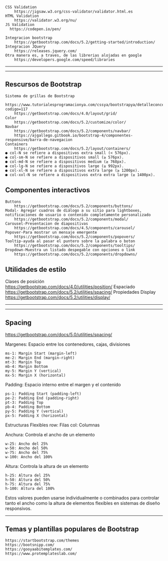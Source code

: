     CSS Validation  
        https://jigsaw.w3.org/css-validator/validator.html.es
    HTML Validation  
        https://validator.w3.org/nu/
    JS Validation  
      https://codepen.io/pen/

    Integracion bootstrap  
        https://getbootstrap.com/docs/5.2/getting-started/introduction/
    Integracion JQuery  
        https://releases.jquery.com/
    Otra manera es, a traves, de las librerias alojadas en google  
        https://developers.google.com/speed/libraries

---------------------------------------------------------------------------------------------------------------------------
---------------------------------------------------------------------------------------------------------------------------

## Rescursos de Bootstrap
    Sistema de grillas de Bootstrap  
        https://www.tutorialesprogramacionya.com/cssya/bootstrapya/detalleconcepto.php?codigo=117
        https://getbootstrap.com/docs/4.0/layout/grid/
    Color  
        https://getbootstrap.com/docs/5.2/customize/color/
    Navbar  
        https://getbootstrap.com/docs/5.2/components/navbar/
        https://ajgallego.gitbook.io/bootstrap-4/componentes-responsive/barra-de-navegacion
    Containers  
        https://getbootstrap.com/docs/5.2/layout/containers/  
    ● col-N se refiere a dispositivos extra small (< 576px).
    ● col-sm-N se refiere a dispositivos small (≥ 576px).
    ● col-md-N se refiere a dispositivos medium (≥ 768px).
    ● col-lg-N se refiere a dispositivos large (≥ 992px).
    ● col-xl-N se refiere a dispositivos extra large (≥ 1200px).
    ● col-xxl-N se refiere a dispositivos extra extra large (≥ 1400px).


## Componentes interactivos
    Buttons  
        https://getbootstrap.com/docs/5.2/components/buttons/
    Modal- Agregar cuadros de diálogo a su sitio para lightboxes, notificaciones de usuario o contenido completamente personalizado  
        https://getbootstrap.com/docs/5.2/components/modal/
    Carousel-Presentacion de diapositivas  
        https://getbootstrap.com/docs/4.5/components/carousel/
    Popover-Para mostrar un mensaje emergente  
        https://getbootstrap.com/docs/5.2/components/popovers/
    Tooltip-ayuda al pasar el puntero sobre la palabra o boton  
        https://getbootstrap.com/docs/5.2/components/tooltips/
    Dropdown-Muestra un listado despegable con opciones o link  
        https://getbootstrap.com/docs/5.2/components/dropdowns/

## Utilidades de estilo
Clases de posición  
    https://getbootstrap.com/docs/4.0/utilities/position/
Espaciado  
    https://getbootstrap.com/docs/5.2/utilities/spacing/
Propiedades Display  
    https://getbootstrap.com/docs/5.2/utilities/display/

---------------------------------------------------------------------------------------------------------------------------
---------------------------------------------------------------------------------------------------------------------------
## Spacing
https://getbootstrap.com/docs/5.0/utilities/spacing/

Margenes: Espacio entre los contenedores, cajas, divisiones

    ms-1: Margin Start (margin-left)
    me-2: Margin End (margin-right)
    mt-3: Margin Top
    mb-4: Margin Bottom
    my-5: Margin Y (vertical)
    mx-5: Margin X (horizontal)

Padding: Espacio interno entre el margen y el contenido

    ps-1: Padding Start (padding-left)
    pe-2: Padding End (padding-right)
    pt-3: Padding Top
    pb-4: Padding Bottom
    py-5: Padding Y (vertical)
    px-5: Padding X (horizontal)

Estructuras Flexibles
    row: Filas
    col: Columnas

Anchura: Controla el ancho de un elemento

    w-25: Ancho del 25%
    w-50: Ancho del 50%
    w-75: Ancho del 75%
    w-100: Ancho del 100%

Altura: Controla la altura de un elemento

    h-25: Altura del 25%
    h-50: Altura del 50%
    h-75: Altura del 75%
    h-100: Altura del 100%

Estos valores pueden usarse individualmente o combinados para controlar tanto el ancho como la altura de elementos flexibles en sistemas de diseño responsivos. 


---------------------------------------------------------------------------------------------------------------------------


## Temas y plantillas populares de Bootstrap
    https://startbootstrap.com/themes
    https://bootsnipp.com/
    https://gooyaabitemplates.com/
    https://www.protemplateslab.com/